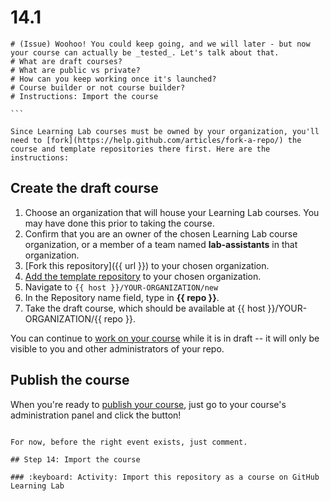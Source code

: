 


  # 14.1
    # (Issue) Woohoo! You could keep going, and we will later - but now your course can actually be _tested_. Let's talk about that. 
    # What are draft courses?
    # What are public vs private?
    # How can you keep working once it's launched?
    # Course builder or not course builder?
    # Instructions: Import the course

    ```

    Since Learning Lab courses must be owned by your organization, you'll need to [fork](https://help.github.com/articles/fork-a-repo/) the course and template repositories there first. Here are the instructions:

## Create the draft course
1. Choose an organization that will house your Learning Lab courses. You may have done this prior to taking the course.
1. Confirm that you are an owner of the chosen Learning Lab course organization, or a member of a team named **lab-assistants** in that organization.
1. [Fork this repository]({{ url }}) to your chosen organization.
1. [Add the template repository](https://github.com/githubtraining/lab-starter-template/fork) to your chosen organization.
1. Navigate to `{{ host }}/YOUR-ORGANIZATION/new`
1. In the Repository name field, type in **{{ repo }}**.
1. Take the draft course, which should be available at {{ host }}/YOUR-ORGANIZATION/{{ repo }}.

You can continue to [work on your course](https://lab.github.com/docs/testing#test-your-course) while it is in draft -- it will only be visible to you and other administrators of your repo. 

## Publish the course

When you're ready to [publish your course](https://lab.github.com/docs/publishing), just go to your course's administration panel and click the button!


```

For now, before the right event exists, just comment.

## Step 14: Import the course

### :keyboard: Activity: Import this repository as a course on GitHub Learning Lab
